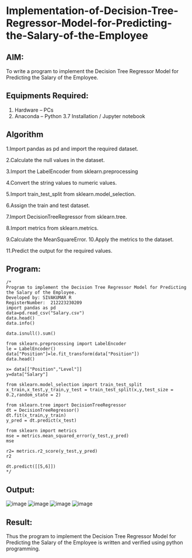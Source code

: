# Implementation-of-Decision-Tree-Regressor-Model-for-Predicting-the-Salary-of-the-Employee

## AIM:
To write a program to implement the Decision Tree Regressor Model for Predicting the Salary of the Employee.

## Equipments Required:
1. Hardware – PCs
2. Anaconda – Python 3.7 Installation / Jupyter notebook

## Algorithm
1.Import pandas as pd and import the required dataset.

2.Calculate the null values in the dataset.

3.Import the LabelEncoder from sklearn.preprocessing

4.Convert the string values to numeric values.

5.Import train_test_split from sklearn.model_selection.

6.Assign the train and test dataset.

7.Import DecisionTreeRegressor from sklearn.tree.

8.Import metrics from sklearn.metrics.

9.Calculate the MeanSquareError.
10.Apply the metrics to the dataset.

11.Predict the output for the required values. 

## Program:
```
/*
Program to implement the Decision Tree Regressor Model for Predicting the Salary of the Employee.
Developed by: SIVAKUMAR R
RegisterNumber:  212223230209
import pandas as pd
data=pd.read_csv("Salary.csv")
data.head()
data.info()

data.isnull().sum()

from sklearn.preprocessing import LabelEncoder
le = LabelEncoder()
data["Position"]=le.fit_transform(data["Position"])
data.head()

x= data[["Position","Level"]]
y=data["Salary"]

from sklearn.model_selection import train_test_split
x_train,x_test,y_train,y_test = train_test_split(x,y,test_size = 0.2,random_state = 2)

from sklearn.tree import DecisionTreeRegressor
dt = DecisionTreeRegressor()
dt.fit(x_train,y_train)
y_pred = dt.predict(x_test)

from sklearn import metrics
mse = metrics.mean_squared_error(y_test,y_pred)
mse

r2= metrics.r2_score(y_test,y_pred)
r2

dt.predict([[5,6]])
*/
```

## Output:
![image](https://github.com/naren2704/Implementation-of-Decision-Tree-Regressor-Model-for-Predicting-the-Salary-of-the-Employee/assets/118706984/836d420b-30eb-410c-9426-baa7b8a74a28)
![image](https://github.com/naren2704/Implementation-of-Decision-Tree-Regressor-Model-for-Predicting-the-Salary-of-the-Employee/assets/118706984/d1131067-06ad-4ec8-b05f-20dfa4b16575)
![image](https://github.com/naren2704/Implementation-of-Decision-Tree-Regressor-Model-for-Predicting-the-Salary-of-the-Employee/assets/118706984/249d80ae-1c88-464a-9f27-d3e1fe6b0f5b)
![image](https://github.com/naren2704/Implementation-of-Decision-Tree-Regressor-Model-for-Predicting-the-Salary-of-the-Employee/assets/118706984/7203da44-c341-479c-b90e-a4a61d5ffaed)




## Result:
Thus the program to implement the Decision Tree Regressor Model for Predicting the Salary of the Employee is written and verified using python programming.
